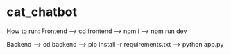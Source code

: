 # cat_chatbot
How to run:
Frontend
  --> cd frontend
  --> npm i
  --> npm run dev

Backend
  --> cd backend
  --> pip install -r requirements.txt
  --> python app.py
